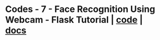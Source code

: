 # Codes - 7 - Face Recognition Using Webcam - Flask Tutorial | [code](codes-7/) | [docs](docs/codes-7.md)